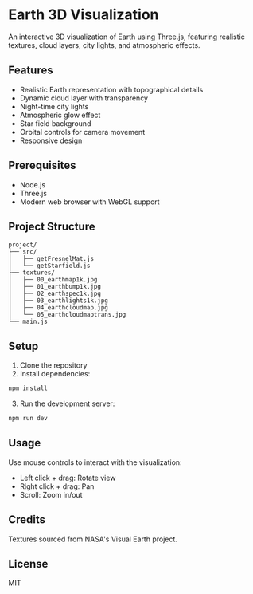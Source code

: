# Earth 3D Visualization

An interactive 3D visualization of Earth using Three.js, featuring realistic textures, cloud layers, city lights, and atmospheric effects.

## Features

- Realistic Earth representation with topographical details
- Dynamic cloud layer with transparency
- Night-time city lights
- Atmospheric glow effect
- Star field background
- Orbital controls for camera movement
- Responsive design

## Prerequisites

- Node.js
- Three.js
- Modern web browser with WebGL support

## Project Structure

```
project/
├── src/
│   ├── getFresnelMat.js
│   └── getStarfield.js
├── textures/
│   ├── 00_earthmap1k.jpg
│   ├── 01_earthbump1k.jpg
│   ├── 02_earthspec1k.jpg
│   ├── 03_earthlights1k.jpg
│   ├── 04_earthcloudmap.jpg
│   └── 05_earthcloudmaptrans.jpg
└── main.js
```

## Setup

1. Clone the repository
2. Install dependencies:

```bash
npm install
```

3. Run the development server:

```bash
npm run dev
```

## Usage

Use mouse controls to interact with the visualization:

- Left click + drag: Rotate view
- Right click + drag: Pan
- Scroll: Zoom in/out

## Credits

Textures sourced from NASA's Visual Earth project.

## License

MIT
